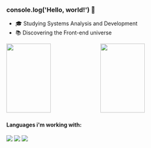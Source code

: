 ### console.log('Hello, world!') 👋

- 🎓 Studying Systems Analysis and Development
- 📚 Discovering the Front-end universe

<div>
<img height="180em" width="48%" src="https://github-readme-stats.vercel.app/api?username=kaykyrod&show_icons=true&theme=gotham&include_all_commits=true&count_private=true"/>
<img height="180em" width="48%" src="https://github-readme-stats.vercel.app/api/top-langs/?username=kaykyrod&layout=compact&langs_count=16&theme=gotham"/>
</div>

#### Languages i'm working with:
<div style="display": inline_block>
<img src="https://img.shields.io/badge/HTML5-E34F26?style=for-the-badge&logo=html5&logoColor=white"/>
<img src="https://img.shields.io/badge/CSS3-1572B6?style=for-the-badge&logo=css3&logoColor=white"/>
<img src="https://img.shields.io/badge/JavaScript-323330?style=for-the-badge&logo=javascript&logoColor=F7DF1E"/>
</div>
